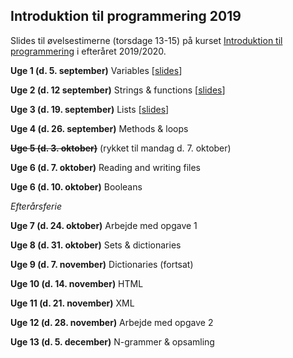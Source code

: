 ## Introduktion til programmering 2019

Slides til øvelsestimerne (torsdage 13-15) på kurset [Introduktion til programmering](https://kurser.ku.dk/course/hlib0007eu/2019-2020) i efteråret 2019/2020.

__Uge 1 (d. 5. september)__ Variables \[[slides](/slides/week01.html)\]

__Uge 2 (d. 12 september)__ Strings & functions \[[slides](/slides/week02.html)\]

__Uge 3 (d. 19. september)__ Lists \[[slides](/slides/week03.html)\]

__Uge 4 (d. 26. september)__ Methods & loops <!-- \[[slides](/slides/week04.html)\] -->

~~__Uge 5 (d. 3. oktober)__~~ (rykket til mandag d. 7. oktober)

__Uge 6 (d. 7. oktober)__ Reading and writing files <!-- \[[slides](/slides/week05.html)\] (mandag) -->

__Uge 6 (d. 10. oktober)__ Booleans <!-- \[[slides](/slides/week06.html)\] -->

_Efterårsferie_

__Uge 7 (d. 24. oktober)__ Arbejde med opgave 1

__Uge 8 (d. 31. oktober)__ Sets & dictionaries <!-- \[[slides](/slides/week08.html)\] -->

__Uge 9 (d. 7. november)__ Dictionaries (fortsat) <!-- \[[slides](/slides/week09.html)\] -->

__Uge 10 (d. 14. november)__ HTML <!-- \[[slides](/slides/week10.html)\] -->

__Uge 11 (d. 21. november)__ XML <!-- \[[slides](/slides/week11.html)\] -->

__Uge 12 (d. 28. november)__ Arbejde med opgave 2

__Uge 13 (d. 5. december)__ N-grammer & opsamling <!-- \[[slides](/slides/week13.html)\] -->
